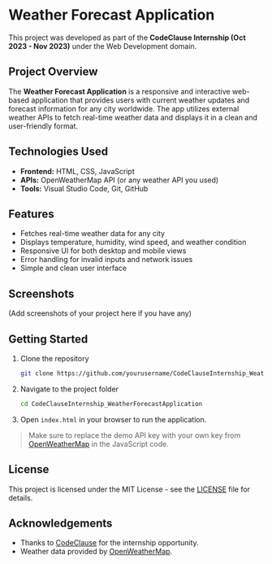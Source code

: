 
# Weather Forecast Application 

This project was developed as part of the **CodeClause Internship (Oct 2023 - Nov 2023)** under the Web Development domain.

##  Project Overview

The **Weather Forecast Application** is a responsive and interactive web-based application that provides users with current weather updates and forecast information for any city worldwide. The app utilizes external weather APIs to fetch real-time weather data and displays it in a clean and user-friendly format.

## Technologies Used

- **Frontend:** HTML, CSS, JavaScript  
- **APIs:** OpenWeatherMap API (or any weather API you used)  
- **Tools:** Visual Studio Code, Git, GitHub

##  Features

- Fetches real-time weather data for any city
- Displays temperature, humidity, wind speed, and weather condition
- Responsive UI for both desktop and mobile views
- Error handling for invalid inputs and network issues
- Simple and clean user interface

## Screenshots

(Add screenshots of your project here if you have any)

## Getting Started

1. Clone the repository  
   ```bash
   git clone https://github.com/yourusername/CodeClauseInternship_WeatherForecastApplication.git
   ```

2. Navigate to the project folder  
   ```bash
   cd CodeClauseInternship_WeatherForecastApplication
   ```

3. Open `index.html` in your browser to run the application.

> Make sure to replace the demo API key with your own key from [OpenWeatherMap](https://openweathermap.org/api) in the JavaScript code.

## License

This project is licensed under the MIT License - see the [LICENSE](LICENSE) file for details.

##  Acknowledgements

- Thanks to [CodeClause](https://codeclause.com/) for the internship opportunity.
- Weather data provided by [OpenWeatherMap](https://openweathermap.org/).
